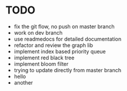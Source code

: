 # TODO

- fix the git flow, no push on master branch
- work on dev branch
- use readmedocs for detailed documentation
- refactor and review the graph lib
- implement index based priority queue
- implement red black tree
- implement bloom filter
- trying to update directly from master branch
- hello
- another

